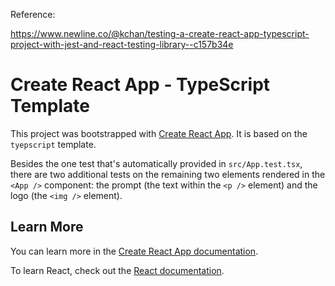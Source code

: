Reference:

https://www.newline.co/@kchan/testing-a-create-react-app-typescript-project-with-jest-and-react-testing-library--c157b34e

# Create React App - TypeScript Template

This project was bootstrapped with [Create React App](https://github.com/facebook/create-react-app). It is based on the `tyepscript` template.

Besides the one test that's automatically provided in `src/App.test.tsx`, there are two additional tests on the remaining two elements rendered in the `<App />` component: the prompt (the text within the `<p />` element) and the logo (the `<img />` element).

## Learn More

You can learn more in the [Create React App documentation](https://facebook.github.io/create-react-app/docs/getting-started).

To learn React, check out the [React documentation](https://reactjs.org/).
